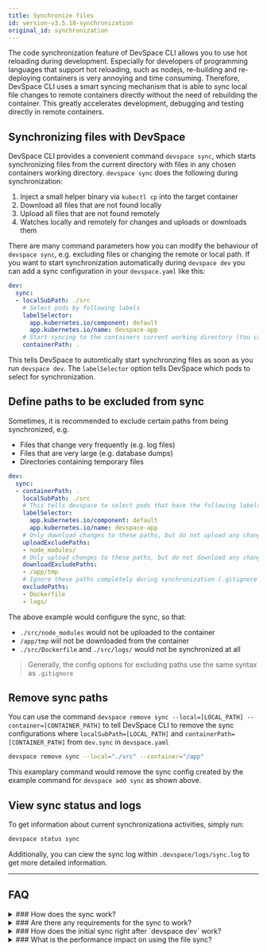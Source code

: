 ```yaml
---
title: Synchronize files
id: version-v3.5.18-synchronization
original_id: synchronization
---
```


The code synchronization feature of DevSpace CLI allows you to use hot reloading during development. Especially for developers of programming languages that support hot reloading, such as nodejs, re-building and re-deploying containers is very annoying and time consuming. Therefore, DevSpace CLI uses a smart syncing mechanism that is able to sync local file changes to remote containers directly without the need of rebuilding the container. This greatly accelerates development, debugging and testing directly in remote containers.

## Synchronizing files with DevSpace

DevSpace CLI provides a convenient command `devspace sync`, which starts synchronizing files from the current directory with files in any chosen containers working directory. 
`devspace sync` does the following during synchronization:
1. Inject a small helper binary via `kubectl cp` into the target container
2. Download all files that are not found locally
3. Upload all files that are not found remotely
4. Watches locally and remotely for changes and uploads or downloads them

There are many command parameters how you can modify the behaviour of `devspace sync`, e.g. excluding files or changing the remote or local path. If you want to start synchronization automatically during `devspace dev` you can add a sync configuration in your `devspace.yaml` like this:

```yaml
dev:
  sync:
  - localSubPath: ./src
    # Select pods by following labels
    labelSelector:
      app.kubernetes.io/component: default
      app.kubernetes.io/name: devspace-app
    # Start syncing to the containers current working directory (You can also use absolute paths)
    containerPath: .
```

This tells DevSpace to automtically start synchronzing files as soon as you run `devspace dev`. The `labelSelector` option tells DevSpace which pods to select for synchronization.

## Define paths to be excluded from sync
Sometimes, it is recommended to exclude certain paths from being synchronized, e.g.
- Files that change very frequently (e.g. log files)
- Files that are very large (e.g. database dumps)
- Directories containing temporary files

```yaml
dev:
  sync:
  - containerPath: .
    localSubPath: ./src
    # This tells devspace to select pods that have the following labels
    labelSelector:
      app.kubernetes.io/component: default
      app.kubernetes.io/name: devspace-app
    # Only download changes to these paths, but do not upload any changes (.gitignore syntax)
    uploadExcludePaths:
    - node_modules/
    # Only upload changes to these paths, but do not download any changes (.gitignore syntax)
    downloadExcludePaths:
    - /app/tmp
    # Ignore these paths completely during synchronization (.gitignore syntax)
    excludePaths:
    - Dockerfile
    - logs/
```

The above example would configure the sync, so that:
- `./src/node_modules` would not be uploaded to the container
- `/app/tmp` wiil not be downloaded from the container
- `./src/Dockerfile` and `./src/logs/` would not be synchronized at all

> Generally, the config options for excluding paths use the same syntax as `.gitignore`

## Remove sync paths
You can use the command `devspace remove sync --local=[LOCAL_PATH] --container=[CONTAINER_PATH]` to tell DevSpace CLI to remove the sync configurations where `localSubPath=[LOCAL_PATH]` and `containerPath=[CONTAINER_PATH]` from `dev.sync` in `devspace.yaml`
```bash
devspace remove sync --local="./src" --container="/app"
```
This examplary command would remove the sync config created by the example command for `devspace add sync` as shown above.

## View sync status and logs
To get information about current synchronizationa activities, simply run:
```bash
devspace status sync
```
Additionally, you can ciew the sync log within `.devspace/logs/sync.log` to get more detailed information.

---
## FAQ

<details>
<summary>
### How does the sync work?
</summary>
DevSpace CLI establishes a bi-directional code synchronization between the specified local folders and the remote container folders. It automatically recognizes any changes within the specified folders during the session and will update the corresponding files locally and remotely in the background. It uses a small helper binary that is injected into the target container to accomplish this.
</details>

<details>
<summary>
### Are there any requirements for the sync to work?
</summary>
The `tar` command has to be present in the container otherwise `kubectl cp` does not work and the helper binary cannot be injected into the container.  

Other than that, no server-side component or special container privileges for code synchronization are required, as the sync algorithm runs completely client-only within DevSpace CLI. The synchronization mechanism works with any container filesystem and no special binaries have to be installed into the containers. File watchers running within the containers like nodemon will also recognize changes made by the synchronization mechanism.
</details>

<details>
<summary>
### How does the initial sync right after `devspace dev` work?
</summary>
If synchronization is started, the sync initially compares the remote folder and the local folder and merges the contents with the following rules:
- If a file or folder exists remote, but not locally, then download file / folder
- If a file or folder exists locally, but not remote, then upload file / folder
- If a file is newer locally than remote then upload the file (The opposite case is not true, older local files are not overriden by newer remote files)
</details>

<details>
<summary>
### What is the performance impact on using the file sync?
</summary>
The sync mechanism is normally very reliable and fast. Syncing several thousand files is usually not a problem. Changes are packed together and compressed during synchronization, which improves performance especially for transferring text files. Transferring large compressed binary files is possible, however can affect performance negatively. Remote changes can sometimes have a delay of 1-2 seconds till they are downloaded, depending on how big the synchronized folder is. It should be generally avoided to sync the complete container filesystem.
</details>
